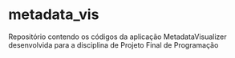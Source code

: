 # metadata_vis
Repositório contendo os códigos da aplicação MetadataVisualizer desenvolvida para a disciplina de Projeto Final de Programação
